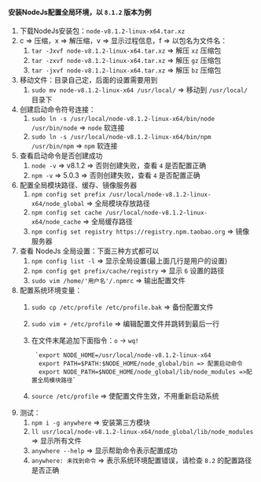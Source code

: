#### 安装NodeJs配置全局环境，以 `8.1.2` 版本为例
  1. 下载NodeJs安装包：`node-v8.1.2-linux-x64.tar.xz` 
  2. c => 压缩，x => 解压缩，v => 显示过程信息，f => 以包名为文件名：
      1. `tar -Jxvf node-v8.1.2-linux-x64.tar.xz` => 解压 `xz` 压缩包
      2. `tar -zxvf node-v8.1.2-linux-x64.tar.xz` => 解压 `gz` 压缩包
      3. `tar -jxvf node-v8.1.2-linux-x64.tar.xz` => 解压 `bz` 压缩包
  3. 移动文件：目录自己定，后面的设置需要用到
      1. `sudo mv node-v8.1.2-linux-x64 /usr/local/` => 移动到 `/usr/local/` 目录下
  4. 创建启动命令符号连接：
      1. `sudo ln -s /usr/local/node-v8.1.2-linux-x64/bin/node /usr/bin/node` => `node` 软连接 
      2. `sudo ln -s /usr/local/node-v8.1.2-linux-x64/bin/npm /usr/bin/npm` => `npm` 软连接
  5. 查看启动命令是否创建成功 
      1. `node -v` => v8.1.2 => 否则创建失败，查看 `4` 是否配置正确 
      2. `npm -v` => 5.0.3 => 否则创建失败，查看 `4` 是否配置正确 
  6. 配置全局模块路径、缓存、镜像服务器
      1. `npm config set prefix /usr/local/node-v8.1.2-linux-x64/node_global` => 全局模块存放路径
      2. `npm config set cache /usr/local/node-v8.1.2-linux-x64/node_cache` => 全局缓存路径
      3. `npm config set registry https://registry.npm.taobao.org` => 镜像服务器
  7. 查看 NodeJs 全局设置：下面三种方式都可以
      1. `npm config list -l` => 显示全局设置(最上面几行是用户的设置)
      2. `npm config get prefix/cache/registry` => 显示 `6` 设置的路径
      3. `sudo vim /home/'用户名'/.npmrc` => 输出配置文件
  8. 配置系统环境变量：
      1. `sudo cp /etc/profile /etc/profile.bak` => 备份配置文件
      2. `sudo vim + /etc/profile` => 编辑配置文件并跳转到最后一行
        1. 在文件末尾追加下面指令：`o` -> `wq!`
        
                `export NODE_HOME=/usr/local/node-v8.1.2-linux-x64
                 export PATH=$PATH:$NODE_HOME/node_global/bin => 配置启动命令
                 export NODE_PATH=$NODE_HOME/node_global/lib/node_modules =>配置全局模块路径`
      3. `source /etc/profile` => 使配置文件生效，不用重新启动系统
  9. 测试：
      1. `npm i -g anywhere` => 安装第三方模块
      2. `ll usr/local/node-v8.1.2-linux-x64/node_global/lib/node_modules` => 显示所有文件
      3. `anywhere --help` => 显示帮助命令表示配置成功
      4. `anywhere: 未找到命令` => 表示系统环境配置错误，请检查 `8.2` 的配置路径是否正确
  
